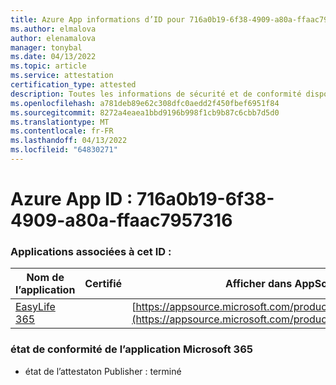 ```yaml
---
title: Azure App informations d’ID pour 716a0b19-6f38-4909-a80a-ffaac7957316
ms.author: elmalova
author: elenamalova
manager: tonybal
ms.date: 04/13/2022
ms.topic: article
ms.service: attestation
certification_type: attested
description: Toutes les informations de sécurité et de conformité disponibles pour 716a0b19-6f38-4909-a80a-ffaac7957316.
ms.openlocfilehash: a781deb89e62c308dfc0aedd2f450fbef6951f84
ms.sourcegitcommit: 8272a4eaea1bbd9196b998f1cb9b87c6cbb7d5d0
ms.translationtype: MT
ms.contentlocale: fr-FR
ms.lasthandoff: 04/13/2022
ms.locfileid: "64830271"
---
```

# <a name="azure-app-id-716a0b19-6f38-4909-a80a-ffaac7957316"></a>Azure App ID : 716a0b19-6f38-4909-a80a-ffaac7957316


### <a name="apps-associated-with-this-id"></a>Applications associées à cet ID :
| **Nom de l’application** | **Certifié** | **Afficher dans AppSource** |
|--------------|---------------|-----------------------|
| [EasyLife 365](../forward/WA200003697.md) |  | [https://appsource.microsoft.com/product/office/WA200003697](https://appsource.microsoft.com/product/office/WA200003697) |

### <a name="microsoft-365-app-compliance-status"></a>état de conformité de l’application Microsoft 365
- état de l’attestaton Publisher : terminé
